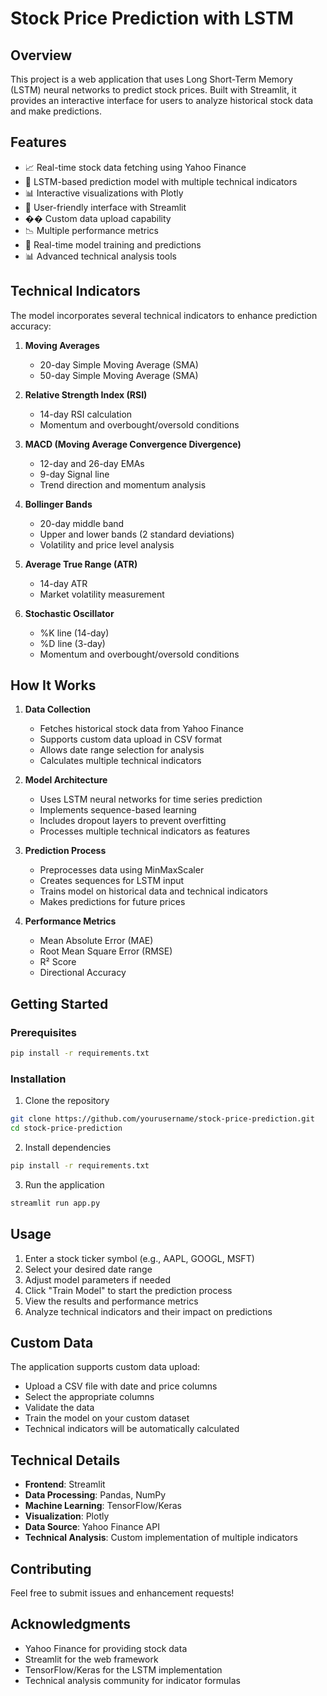 # Stock Price Prediction with LSTM

## Overview
This project is a web application that uses Long Short-Term Memory (LSTM) neural networks to predict stock prices. Built with Streamlit, it provides an interactive interface for users to analyze historical stock data and make predictions.

## Features
- 📈 Real-time stock data fetching using Yahoo Finance
- 🤖 LSTM-based prediction model with multiple technical indicators
- 📊 Interactive visualizations with Plotly
- 📱 User-friendly interface with Streamlit
- �� Custom data upload capability
- 📉 Multiple performance metrics
- 🔄 Real-time model training and predictions
- 📊 Advanced technical analysis tools

## Technical Indicators
The model incorporates several technical indicators to enhance prediction accuracy:

1. **Moving Averages**
   - 20-day Simple Moving Average (SMA)
   - 50-day Simple Moving Average (SMA)

2. **Relative Strength Index (RSI)**
   - 14-day RSI calculation
   - Momentum and overbought/oversold conditions

3. **MACD (Moving Average Convergence Divergence)**
   - 12-day and 26-day EMAs
   - 9-day Signal line
   - Trend direction and momentum analysis

4. **Bollinger Bands**
   - 20-day middle band
   - Upper and lower bands (2 standard deviations)
   - Volatility and price level analysis

5. **Average True Range (ATR)**
   - 14-day ATR
   - Market volatility measurement

6. **Stochastic Oscillator**
   - %K line (14-day)
   - %D line (3-day)
   - Momentum and overbought/oversold conditions

## How It Works
1. **Data Collection**
   - Fetches historical stock data from Yahoo Finance
   - Supports custom data upload in CSV format
   - Allows date range selection for analysis
   - Calculates multiple technical indicators

2. **Model Architecture**
   - Uses LSTM neural networks for time series prediction
   - Implements sequence-based learning
   - Includes dropout layers to prevent overfitting
   - Processes multiple technical indicators as features

3. **Prediction Process**
   - Preprocesses data using MinMaxScaler
   - Creates sequences for LSTM input
   - Trains model on historical data and technical indicators
   - Makes predictions for future prices

4. **Performance Metrics**
   - Mean Absolute Error (MAE)
   - Root Mean Square Error (RMSE)
   - R² Score
   - Directional Accuracy

## Getting Started

### Prerequisites
```bash
pip install -r requirements.txt
```

### Installation
1. Clone the repository
```bash
git clone https://github.com/yourusername/stock-price-prediction.git
cd stock-price-prediction
```

2. Install dependencies
```bash
pip install -r requirements.txt
```

3. Run the application
```bash
streamlit run app.py
```

## Usage
1. Enter a stock ticker symbol (e.g., AAPL, GOOGL, MSFT)
2. Select your desired date range
3. Adjust model parameters if needed
4. Click "Train Model" to start the prediction process
5. View the results and performance metrics
6. Analyze technical indicators and their impact on predictions

## Custom Data
The application supports custom data upload:
- Upload a CSV file with date and price columns
- Select the appropriate columns
- Validate the data
- Train the model on your custom dataset
- Technical indicators will be automatically calculated

## Technical Details
- **Frontend**: Streamlit
- **Data Processing**: Pandas, NumPy
- **Machine Learning**: TensorFlow/Keras
- **Visualization**: Plotly
- **Data Source**: Yahoo Finance API
- **Technical Analysis**: Custom implementation of multiple indicators


## Contributing
Feel free to submit issues and enhancement requests!

## Acknowledgments
- Yahoo Finance for providing stock data
- Streamlit for the web framework
- TensorFlow/Keras for the LSTM implementation
- Technical analysis community for indicator formulas
